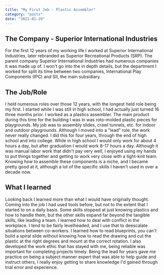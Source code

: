 ```yaml
---
title: "My First Job - Plastic Assembler"
category: "posts"
date: "2021-01-29"
---
```


## The Company - Superior International Industries
For the first 12 years of my working life I worked at Superior International Industries, later rebranded as Superior Recreational Products (SRP). The parent company Superior International Industries had numerous companies it was made up of. I won't go into the in depth details, but the department I worked for split its time between two companies, International Play Components (IPC) and SII, the main subsidiary. 

## The Job/Role

I held numerous roles over those 12 years, with the longest held role being my first. I started while I was still in high school, I had actually just turned 16 three months prior. I worked as a plastics assembler. The main product during this time for the building I was in was roto-molded plastic pieces for playgrounds. My job was to assembly slides, crawl tunnels, etc. for indoor and outdoor playgrounds. Although I moved into a "lead" role, the work never really changed. I did this for four years, through the end of high school and into college. While in high school I would only work for about 4 hours a day, but after graduation I would work 8-17 hours a day. Although it was manual labor work that didn't pay very well, I enjoyed using my hands to put things together and getting to work very close with a tight-knit team. Knowing how to assemble these components is a niche, and I became pretty good at it, although a lot of the specific skills I haven't used in over a decade now.

## What I learned
Looking back I learned more than what I would have originally thought. Coming into the job I had used tools before, but not to the extent that I started to on a daily basis. Some skills stopped at just knowing plastics and how to handle them, but the other skills expand far beyond the tangible skills, like leading a team. I learned how to deal with conflict in the workplace. I tend to be fairly levelheaded, and I use that to deescalate situations between co-workers. I learned how to read blueprints, you can't build a spiral slide without knowing how to read the drawing and cut the plastic at the right degrees and mount at the correct rotation. I also developed the work ethic that has stayed with me, being reliable was important for completing projects timely. Being the lead for years gave me practice on being a subject manner expert that was able to help guide and instruct others, I really enjoy getting to share knowledge I'd gained through trial error and experience.